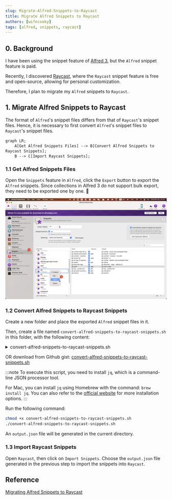 ```yaml
---
slug: Migrate-Alfred-Snippets-to-Raycast
title: Migrate Alfred Snippets to Raycast
authors: [wifecooky]
tags: [alfred, snippets, raycast]
---
```


## 0. Background

I have been using the snippet feature of [Alfred 3](https://www.alfredapp.com/), but the `Alfred` snippet feature is paid.

Recently, I discovered [Raycast](https://www.raycast.com/), where the `Raycast` snippet feature is free and open-source, allowing for personal customization.

Therefore, I plan to migrate my `Alfred` snippets to `Raycast`.

## 1. Migrate Alfred Snippets to Raycast

The format of `Alfred`'s snippet files differs from that of `Raycast`'s snippet files. Hence, it is necessary to first convert `Alfred`'s snippet files to `Raycast`'s snippet files.

```mermaid
graph LR;
    A[Get Alfred Snippets Files] --> B[Convert Alfred Snippets to Raycast Snippets];
    B --> C[Import Raycast Snippets];
```

### 1.1 Get Alfred Snippets Files

Open the `Snippets` feature in `Alfred`, click the `Export` button to export the `Alfred` snippets. Since collections in Alfred 3 do not support bulk export, they need to be exported one by one. :dog:

![img](export-alfred-snippets.png)

### 1.2 Convert Alfred Snippets to Raycast Snippets

Create a new folder and place the exported `Alfred` snippet files in it.

Then, create a file named `convert-alfred-snippets-to-raycast-snippets.sh` in this folder, with the following content:

<details>
<summary>convert-alfred-snippets-to-raycast-snippets.sh</summary>

```bash
#!/bin/sh -e
# Script for converting Alfred snippets to Raycast snippets
# Usage: chmod +x convert-alfred-snippets-to-raycast-snippets.sh; ./convert-alfred-snippets-to-raycast-snippets.sh
# NOTE: Install jq before running this script

# List up all *.alfredsnippets files and rename them to *.zip
for file in *.alfredsnippets; do
    mv "$file" "${file%.alfredsnippets}.zip"
done

# Unzip all *.zip files and get the folders name
for file in *.zip; do
    unzip -o "$file" # -o: overwrite existing files without prompting
done


# Merge all *.json files to one file for Raycast snippets
jq -s 'map(.alfredsnippet | {name, keyword, text: .snippet})' *.json > ./output.json

# Clean up all files except output.json
for file in *.json; do
    if [ "$file" = "output.json" ]; then
        continue
    fi
    rm "$file"
done

for file in *.zip; do
    rm "$file"
done

for file in *.plist; do
    rm "$file"
done

# You can now import the output.json file to Raycast

echo "Done! 🎉 You can now import the output.json file to Raycast -> Import Snippets"
```
</details>

OR download from Github gist: [convert-alfred-snippets-to-raycast-snippets.sh](https://gist.github.com/wifecooky/399dd58809778286c857566d8c93b937)

:::note
To execute this script, you need to install `jq`, which is a command-line JSON processor tool.

For Mac, you can install `jq` using Homebrew with the command: `brew install jq`.
You can also refer to the [official website](https://stedolan.github.io/jq/download/) for more installation options.
:::

Run the following command:

```bash
chmod +x convert-alfred-snippets-to-raycast-snippets.sh
./convert-alfred-snippets-to-raycast-snippets.sh
```

An `output.json` file will be generated in the current directory.

### 1.3 Import Raycast Snippets

Open `Raycast`, then click on `Import Snippets`. Choose the `output.json` file generated in the previous step to import the snippets into `Raycast`.

## Reference

[Migrating Alfred Snippets to Raycast](https://xavd.id/blog/post/migrating-alfred-snippets-to-raycast/)
